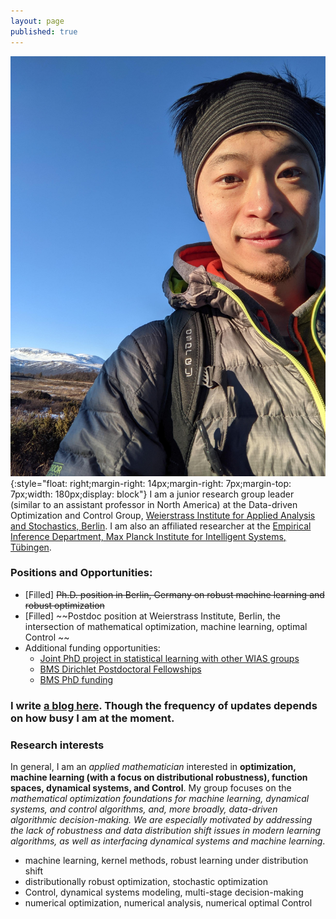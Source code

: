 ```yaml
---
layout: page
published: true
---
```


![jjzhu](/images/jzhu-photo.jpg){:style="float: right;margin-right: 14px;margin-right: 7px;margin-top: 7px;width: 180px;display: block"}
I am a junior research group leader (similar to an assistant professor in North America) at the Data-driven Optimization and Control Group, [Weierstrass Institute for Applied Analysis and Stochastics, Berlin](https://www.wias-berlin.de/). 
I am also an affiliated researcher at the [Empirical Inference Department, Max Planck Institute for Intelligent Systems, Tübingen](https://ei.is.tuebingen.mpg.de/).

### **Positions and Opportunities**:

- [Filled] ~~Ph.D. position in Berlin, Germany on robust machine learning and robust optimization~~
- [Filled] ~~Postdoc position at Weierstrass Institute, Berlin, the intersection of mathematical optimization, machine learning, optimal Control ~~
- Additional funding opportunities: 
  - [Joint PhD project in statistical learning with other WIAS groups](https://wias-berlin.softgarden.io/job/13158792?l=de)
  - [BMS Dirichlet Postdoctoral Fellowships](https://math-berlin.de/bms-faculty/dirichlet-postdoctoral-program)
  - [BMS PhD funding](https://math-berlin.de/application)

### I write [a blog here](https://jj-zhu.github.io/blog/). Though the frequency of updates depends on how busy I am at the moment.

### Research interests

In general, I am an *applied mathematician* interested in **optimization, machine learning (with a focus on distributional robustness), function spaces, dynamical systems, and Control**. My group focuses on the *mathematical optimization foundations for machine learning, dynamical systems, and control algorithms, and, more broadly, data-driven algorithmic decision-making. We are especially motivated by addressing the lack of robustness and data distribution shift issues in modern learning algorithms, as well as interfacing dynamical systems and machine learning*.


+ machine learning, kernel methods, robust learning under distribution shift
+ distributionally robust optimization, stochastic optimization
+ Control, dynamical systems modeling, multi-stage decision-making
+ numerical optimization, numerical analysis, numerical optimal Control
